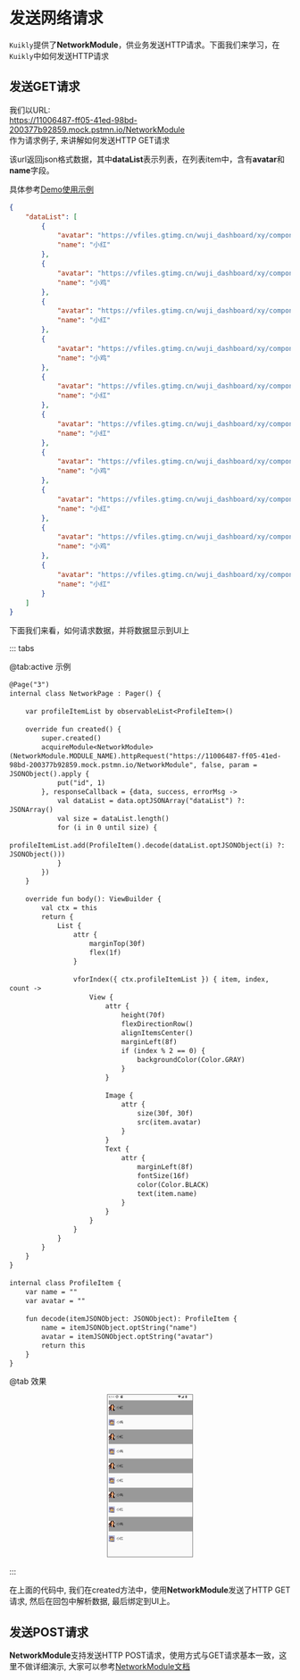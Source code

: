 # 发送网络请求

``Kuikly``提供了**NetworkModule**，供业务发送HTTP请求。下面我们来学习，在``Kuikly``中如何发送HTTP请求

## 发送GET请求

我们以URL: 
<br>https://11006487-ff05-41ed-98bd-200377b92859.mock.pstmn.io/NetworkModule 
<br>作为请求例子, 来讲解如何发送HTTP GET请求

该url返回json格式数据，其中**dataList**表示列表，在列表item中，含有**avatar**和**name**字段。

具体参考[Demo使用示例](https://github.com/Tencent-TDS/KuiklyUI/blob/main/demo/src/commonMain/kotlin/com/tencent/kuikly/demo/pages/demo/NetworkPage.kt)

```json
{
    "dataList": [
        {
            "avatar": "https://vfiles.gtimg.cn/wuji_dashboard/xy/componenthub/SmA5owm4.jpeg",
            "name": "小红"
        },
        {
            "avatar": "https://vfiles.gtimg.cn/wuji_dashboard/xy/componenthub/nm6gqV8J.jpeg",
            "name": "小鸡"
        },
        {
            "avatar": "https://vfiles.gtimg.cn/wuji_dashboard/xy/componenthub/SmA5owm4.jpeg",
            "name": "小红"
        },
        {
            "avatar": "https://vfiles.gtimg.cn/wuji_dashboard/xy/componenthub/nm6gqV8J.jpeg",
            "name": "小鸡"
        },
        {
            "avatar": "https://vfiles.gtimg.cn/wuji_dashboard/xy/componenthub/SmA5owm4.jpeg",
            "name": "小红"
        },
        {
            "avatar": "https://vfiles.gtimg.cn/wuji_dashboard/xy/componenthub/nm6gqV8J.jpeg",
            "name": "小红"
        },
        {
            "avatar": "https://vfiles.gtimg.cn/wuji_dashboard/xy/componenthub/SmA5owm4.jpeg",
            "name": "小鸡"
        },
        {
            "avatar": "https://vfiles.gtimg.cn/wuji_dashboard/xy/componenthub/nm6gqV8J.jpeg",
            "name": "小红"
        },
        {
            "avatar": "https://vfiles.gtimg.cn/wuji_dashboard/xy/componenthub/SmA5owm4.jpeg",
            "name": "小鸡"
        },
        {
            "avatar": "https://vfiles.gtimg.cn/wuji_dashboard/xy/componenthub/nm6gqV8J.jpeg",
            "name": "小红"
        }
    ]   
}
```

下面我们来看，如何请求数据，并将数据显示到UI上

::: tabs

@tab:active 示例

```kotlin{8-16}
@Page("3")
internal class NetworkPage : Pager() {

    var profileItemList by observableList<ProfileItem>()

    override fun created() {
        super.created()
        acquireModule<NetworkModule>(NetworkModule.MODULE_NAME).httpRequest("https://11006487-ff05-41ed-98bd-200377b92859.mock.pstmn.io/NetworkModule", false, param = JSONObject().apply {
            put("id", 1)
        }, responseCallback = {data, success, errorMsg ->
            val dataList = data.optJSONArray("dataList") ?: JSONArray()
            val size = dataList.length()
            for (i in 0 until size) {
                profileItemList.add(ProfileItem().decode(dataList.optJSONObject(i) ?: JSONObject()))
            }
        })
    }

    override fun body(): ViewBuilder {
        val ctx = this
        return {
            List {
                attr {
                    marginTop(30f)
                    flex(1f)
                }

                vforIndex({ ctx.profileItemList }) { item, index, count ->
                    View {
                        attr {
                            height(70f)
                            flexDirectionRow()
                            alignItemsCenter()
                            marginLeft(8f)
                            if (index % 2 == 0) {
                                backgroundColor(Color.GRAY)
                            }
                        }

                        Image {
                            attr {
                                size(30f, 30f)
                                src(item.avatar)
                            }
                        }
                        Text {
                            attr {
                                marginLeft(8f)
                                fontSize(16f)
                                color(Color.BLACK)
                                text(item.name)
                            }
                        }
                    }
                }
            }
        }
    }
}

internal class ProfileItem {
    var name = ""
    var avatar = ""

    fun decode(itemJSONObject: JSONObject): ProfileItem {
        name = itemJSONObject.optString("name")
        avatar = itemJSONObject.optString("avatar")
        return this
    }
}
```

@tab 效果

<div align="center">
<img src="./img/network_example.png" style="width: 30%; border: 1px gray solid">
</div>

:::

在上面的代码中, 我们在created方法中，使用**NetworkModule**发送了HTTP GET请求, 然后在回包中解析数据, 最后绑定到UI上。

## 发送POST请求

**NetworkModule**支持发送HTTP POST请求，使用方式与GET请求基本一致，这里不做详细演示, 大家可以参考[NetworkModule文档](../API/模块/network.md)
